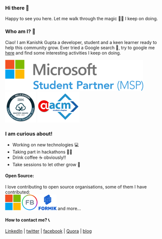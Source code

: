 ### Hi there 👋
Happy to see you here. Let me walk through the magic 🧙‍♂️ I keep on doing.

### Who am I? 🤨
Ciao! I am Kanishk Gupta a developer, student and a keen learner ready to help this community grow. Ever tried a Google search 🤔, try to google me [here](https://www.google.com/search?q=gkanishk) and find some interesting activities I keep on doing.  

[![msp](https://raw.githubusercontent.com/gkanishk/gkanishk/master/assets/msp.png)](https://studentpartners.microsoft.com/en-us/Account/DisplayMSPCertificate?url=59811a32917a4f6fae6ca8e4fd28ad40)  [![ibm](https://raw.githubusercontent.com/gkanishk/gkanishk/master/assets/ibm.png)](https://www.youracclaim.com/badges/38c86a20-f6fa-4e11-b5ab-2f94906b4a20/linked_in_profile) ![acm](https://raw.githubusercontent.com/gkanishk/gkanishk/master/assets/acm.png)

### I am curious about!
- Working on new technologies 💻  
- Taking part in hackathons 🐱‍💻 
- Drink coffee ☕ obviously!!
- Take sessions to let other grow 🤝

#### Open Source:
I love contributing to open source organisations, some of them I have contributed:  
[![ms](https://raw.githubusercontent.com/gkanishk/gkanishk/master/assets/ms.png)](https://github.com/microsoft/vscode-docs/blob/master/README.md)    [![fb](https://raw.githubusercontent.com/gkanishk/gkanishk/master/assets/f.png)](https://github.com/facebook/jest/pull/10211)    [![form](https://raw.githubusercontent.com/gkanishk/gkanishk/master/assets/form.png)](https://github.com/formik/formik) and more...

#### How to contact me? 📞
[LinkedIn](https://linkedin.com/in/gkanishk) | [twitter](https://twitter.com/gkanishk_) | [facebook](https://www.facebook.com/gkanishk1) | [Quora](https://www.quora.com/profile/Kanishk-Gupta-51) | [blog](https://gkanishk-blog.netlify.app/)


<!--
**gkanishk/gkanishk** is a ✨ _special_ ✨ repository because its `README.md` (this file) appears on your GitHub profile.

Here are some ideas to get you started:

- 🔭 I’m currently working on ...
- 🌱 I’m currently learning ...
- 👯 I’m looking to collaborate on ...
- 🤔 I’m looking for help with ...
- 💬 Ask me about ...
- 📫 How to reach me: ...
- 😄 Pronouns: ...
- ⚡ Fun fact: ...
-->
